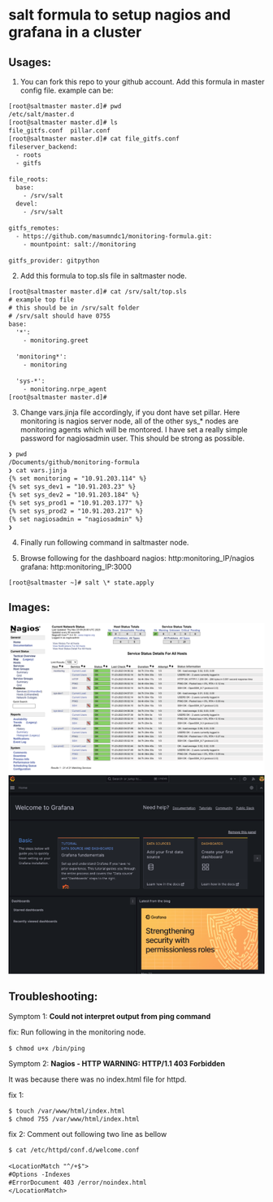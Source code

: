 # salt formula to setup nagios and grafana in a cluster

## Usages:
1. You can fork this repo to your github account.
Add this formula in master config file. example can be:

```
[root@saltmaster master.d]# pwd
/etc/salt/master.d
[root@saltmaster master.d]# ls
file_gitfs.conf  pillar.conf
[root@saltmaster master.d]# cat file_gitfs.conf
fileserver_backend:
  - roots
  - gitfs

file_roots:
  base:
    - /srv/salt
  devel:
    - /srv/salt

gitfs_remotes:
  - https://github.com/masumndc1/monitoring-formula.git:
    - mountpoint: salt://monitoring

gitfs_provider: gitpython

```
2. Add this formula to top.sls file in saltmaster node.
```
[root@saltmaster master.d]# cat /srv/salt/top.sls
# example top file
# this should be in /srv/salt folder
# /srv/salt should have 0755
base:
  '*':
    - monitoring.greet

  'monitoring*':
    - monitoring

  'sys-*':
    - monitoring.nrpe_agent
[root@saltmaster master.d]#

```
3. Change vars.jinja file accordingly, if you dont have set pillar.
Here monitoring is nagios server node, all of the other sys_* nodes
are monitoring agents which will be montored. I have set a really
simple password for nagiosadmin user. This should be strong as possible.

```
❯ pwd
/Documents/github/monitoring-formula
❯ cat vars.jinja
{% set monitoring = "10.91.203.114" %}
{% set sys_dev1 = "10.91.203.23" %}
{% set sys_dev2 = "10.91.203.184" %}
{% set sys_prod1 = "10.91.203.177" %}
{% set sys_prod2 = "10.91.203.217" %}
{% set nagiosadmin = "nagiosadmin" %}
❯
```

4. Finally run following command in saltmaster node.

5. Browse following for the dashboard
nagios: http:monitoring_IP/nagios
grafana: http:monitoring_IP:3000
```
[root@saltmaster ~]# salt \* state.apply
```
## Images:
![nagios](/images/nagios.png)
![grafana_dashboard](/images/grafana_dashboard.png)


## Troubleshooting:

Symptom 1: **Could not interpret output from ping command**

fix:
Run following in the monitoring node.

```$ chmod u+x /bin/ping ```

Symptom 2: **Nagios - HTTP WARNING: HTTP/1.1 403 Forbidden**

It was because there was no index.html file for httpd.

fix 1:
```
$ touch /var/www/html/index.html
$ chmod 755 /var/www/html/index.html
```

fix 2:
Comment out following two line as bellow

```
$ cat /etc/httpd/conf.d/welcome.conf

<LocationMatch "^/+$">
#Options -Indexes
#ErrorDocument 403 /error/noindex.html
</LocationMatch>
```
